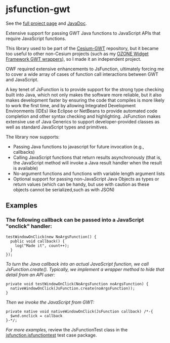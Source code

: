 jsfunction-gwt
==============

See the [full project page](http://richkadel.github.io/jsfunction-gwt) and [JavaDoc](http://richkadel.github.io/jsfunction-gwt/apidocs).

Extensive support for passing GWT Java functions to JavaScript APIs that require JavaScript functions.

This library used to be part of the [Cesium-GWT](http://richkadel.github.io/cesium-gwt/) repository, 
but it became too useful to other non-Cesium projects (such as my
[OZONE Widget Framework GWT wrappers](https://github.com/richkadel/owf-gwt)),
so I made it an independent project. 

OWF required extensive enhancements to JsFunction, ultimately
forcing me to cover a wide array of cases of function call interactions between GWT and JavaScript.

A key tenet of JsFunction is to provide support for the strong type checking built into Java,
which not only makes the software more reliable, but it also makes development faster by
ensuring the code that compiles is more likely to work the first time, and by allowing Integrated
Development Environments (IDEs) like Eclipse or NetBeans to provide automated code completion and
other syntax checking and highlighting. JsFunction makes extensive use of Java Generics to support
developer-provided classes as well as standard JavaScript types and primitives.

The library now supports:

* Passing Java functions to javascript for future invocation (e.g., callbacks)
* Calling JavaScript functions that return results asynchronously (that is, the JavaScript method
will invoke a Java result handler when the result is available)
* No-argument functions and functions with variable length argument lists 
* Optional support for passing non-JavaScript Java Objects as types or return values (which can be 
handy, but use with caution as these objects cannot be serialized,such as with JSON)

Examples
--------

### The following callback can be passed into a JavaScript "onclick" handler:

    testWindowOnClick(new NoArgsFunction() {
      public void callback() {
        log("Made it", count++);
      }
    });
    
_To turn the Java callback into an actual JavaScript function, we call JsFunction.create()._
_Typically, we implement a wrapper method to hide that detail from an API user:_

    private void testWindowOnClick(NoArgsFunction noArgsFunction) {
      nativeWindowOnClick(JsFunction.create(noArgsFunction));
    }

_Then we invoke the JavaScript from GWT:_

    private native void nativeWindowOnClick(JsFunction callback) /*-{
      $wnd.onclick = callback
    }-*/;


*For more examples,* review the JsFunctionTest class in the 
[jsfunction.jsfunctiontest](https://github.com/richkadel/jsfunction-gwt/tree/master/jsfunction-gwt-test/src/main/java/jsfunction/jsfunctiontest)
test case package.
